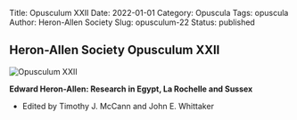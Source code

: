 Title: Opusculum XXII
Date: 2022-01-01
Category: Opuscula
Tags: opuscula
Author: Heron-Allen Society
Slug: opusculum-22
Status: published

## Heron-Allen Society Opusculum XXII

![Opusculum XXII](/images/opuscula/op22-large.jpg)

**Edward Heron-Allen: Research in Egypt, La Rochelle and Sussex**

- Edited by Timothy J. McCann and John E. Whittaker